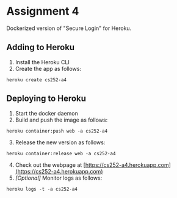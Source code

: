 # Assignment 4
Dockerized version of "Secure Login" for Heroku.

## Adding to Heroku
1. Install the Heroku CLI
2. Create the app as follows:
```
heroku create cs252-a4
```

## Deploying to Heroku
1. Start the docker daemon
2. Build and push the image as follows:
```
heroku container:push web -a cs252-a4
```
3. Release the new version as follows:
```
heroku container:release web -a cs252-a4
```
4. Check out the webpage at [https://cs252-a4.herokuapp.com](https://cs252-a4.herokuapp.com)
5. *[Optional]* Monitor logs as follows:
```
heroku logs -t -a cs252-a4
```
